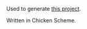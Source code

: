 Used to generate [this project](https://github.com/charlietanksley/readme).

Written in Chicken Scheme.
